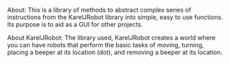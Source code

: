 About: This is a library of methods to abstract complex series of instructions from the KarelJRobot library into simple, easy to use functions. Its purpose is to aid as a GUI for other projects.

About KarelJRobot: The library used, KarelJRobot creates a world where you can have robots that perform the basic tasks of moving, turning, placing a beeper at its location (dot), and removing a beeper at its location.
